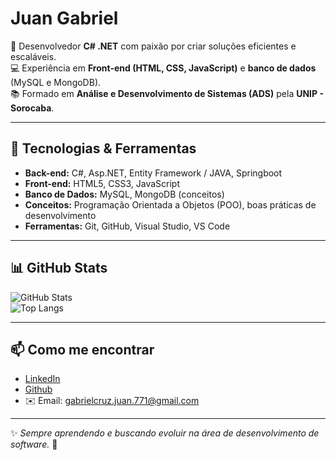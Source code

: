# Juan Gabriel

🎯 Desenvolvedor **C# .NET** com paixão por criar soluções eficientes e escaláveis.  
💻 Experiência em **Front-end (HTML, CSS, JavaScript)** e **banco de dados** (MySQL e MongoDB).  
📚 Formado em **Análise e Desenvolvimento de Sistemas (ADS)** pela **UNIP - Sorocaba**.  

---

## 🚀 Tecnologias & Ferramentas

- **Back-end:** C#, Asp.NET, Entity Framework / JAVA, Springboot 
- **Front-end:** HTML5, CSS3, JavaScript  
- **Banco de Dados:** MySQL, MongoDB (conceitos)  
- **Conceitos:** Programação Orientada a Objetos (POO), boas práticas de desenvolvimento  
- **Ferramentas:** Git, GitHub, Visual Studio, VS Code  

---

## 📊 GitHub Stats

![GitHub Stats](https://github-readme-stats.vercel.app/api?username=JuanCruz771&show_icons=true&theme=radical)  
![Top Langs](https://github-readme-stats.vercel.app/api/top-langs/?username=JuanCruz771&layout=compact&theme=radical)

---

## 📫 Como me encontrar

- [LinkedIn](https://linkedin.com/in/juan-gabriel-444943341)  
- [Github](https://github.com/JuanCruz771)  
- ✉️ Email: gabrielcruz.juan.771@gmail.com 

---

✨ _Sempre aprendendo e buscando evoluir na área de desenvolvimento de software._ 🚀
